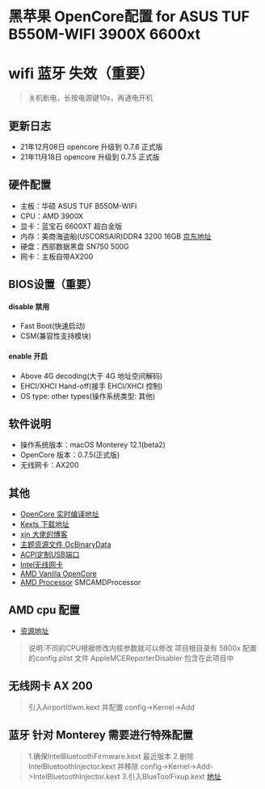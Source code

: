 # 黑苹果 OpenCore配置 for ASUS TUF B550M-WIFI 3900X 6600xt
# wifi 蓝牙 失效（重要）
> 关机断电，长按电源键10s，再通电开机

## 更新日志
- 21年12月08日 opencore 升级到 0.7.6 正式版  
- 21年11月18日 opencore 升级到 0.7.5 正式版  

## 硬件配置
- 主板：华硕 ASUS TUF B550M-WIFI
- CPU：AMD 3900X
- 显卡：蓝宝石 6600XT 超白金版
- 内存：美商海盗船(USCORSAIR)DDR4 3200 16GB [京东地址](https://item.jd.com/7706381.html)
- 硬盘：西部数据黑盘 SN750 500G
- 网卡：主板自带AX200

## BIOS设置（重要）
#### disable 禁用
- Fast Boot(快速启动)
- CSM(兼容性支持模块)
#### enable 开启
- Above 4G decoding(大于 4G 地址空间解码)
- EHCI/XHCI Hand-off(接手 EHCI/XHCI 控制)
- OS type: other types(操作系统类型: 其他)

## 软件说明
- 操作系统版本：macOS Monterey 12.1(beta2)
- OpenCore 版本：0.7.5(正式版)
- 无线网卡：AX200

## 其他
- [OpenCore 实时编译地址](https://github.com/williambj1/OpenCore-Factory/releases)
- [Kexts 下载地址](https://gitee.com/evu/Easy-Kexts)
- [xjn 大佬的博客](https://blog.xjn819.com/?p=543)
- [主题资源文件 OcBinaryData](https://github.com/acidanthera/OcBinaryData)
- [ACPI定制USB端口](https://github.com/daliansky/OC-little/blob/master/15-ACPI%E5%AE%9A%E5%88%B6USB%E7%AB%AF%E5%8F%A3/README.md)
- [Intel无线网卡](
https://github.com/OpenIntelWireless/itlwm/releases)
- [AMD Vanilla OpenCore](https://github.com/AMD-OSX/AMD_Vanilla)
- [AMD Processor](https://github.com/trulyspinach/SMCAMDProcessor) SMCAMDProcessor

## AMD cpu 配置
- [资源地址](https://github.com/AMD-OSX/AMD_Vanilla)
 > 说明:不同的CPU根据修改内核参数就可以修改
 > 项目根目录有 5800x 配置的config.plist 文件
 > AppleMCEReporterDisabler 包含在此项目中

## 无线网卡 AX 200
 > 引入AirportItlwm.kext 并配置 config->Kernel->Add

## 蓝牙 针对 Monterey 需要进行特殊配置
 > 1.确保IntelBluetoothFirmware.kext 最近版本
 > 2.删除IntelBluetoothInjector.kext 并移除 config->Kernel->Add->IntelBluetoothInjector.kext
 > 3.引入BlueToolFixup.kext [地址](https://github.com/acidanthera/BrcmPatchRAM)
